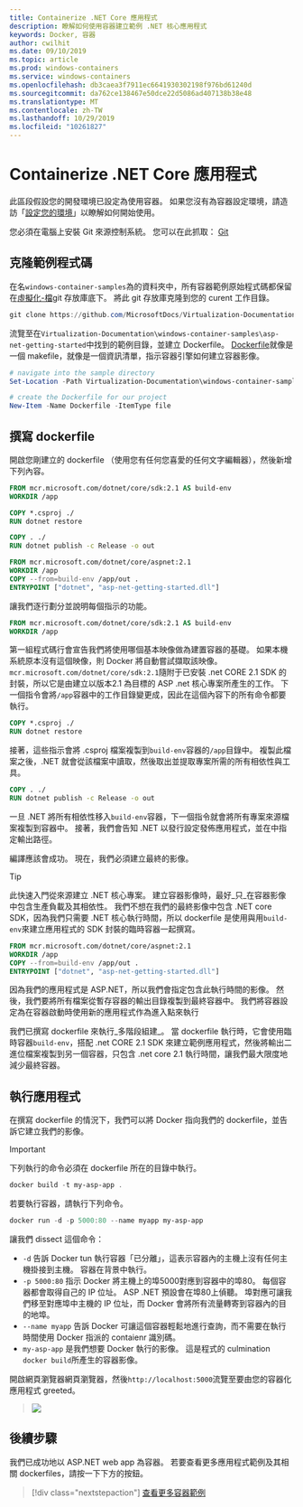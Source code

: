 ```yaml
---
title: Containerize .NET Core 應用程式
description: 瞭解如何使用容器建立範例 .NET 核心應用程式
keywords: Docker, 容器
author: cwilhit
ms.date: 09/10/2019
ms.topic: article
ms.prod: windows-containers
ms.service: windows-containers
ms.openlocfilehash: db3caea3f7911ec6641930302198f976bd61240d
ms.sourcegitcommit: da762ce138467e50dce22d5086ad407138b38e48
ms.translationtype: MT
ms.contentlocale: zh-TW
ms.lasthandoff: 10/29/2019
ms.locfileid: "10261827"
---
```

# <a name="containerize-a-net-core-app"></a>Containerize .NET Core 應用程式

此區段假設您的開發環境已設定為使用容器。 如果您沒有為容器設定環境，請造訪「[設定您的環境](./set-up-environment.md)」以瞭解如何開始使用。

您必須在電腦上安裝 Git 來源控制系統。 您可以在此抓取： [Git](https://git-scm.com/download)

## <a name="clone-the-sample-code"></a>克隆範例程式碼

在名`windows-container-samples`為的資料夾中，所有容器範例原始程式碼都保留在[虛擬化-檔](https://github.com/MicrosoftDocs/Virtualization-Documentation)git 存放庫底下。 將此 git 存放庫克隆到您的 curent 工作目錄。

```Powershell
git clone https://github.com/MicrosoftDocs/Virtualization-Documentation.git
```

流覽至在`Virtualization-Documentation\windows-container-samples\asp-net-getting-started`中找到的範例目錄，並建立 Dockerfile。 [Dockerfile](https://docs.docker.com/engine/reference/builder/)就像是一個 makefile，就像是一個資訊清單，指示容器引擎如何建立容器影像。

```Powershell
# navigate into the sample directory
Set-Location -Path Virtualization-Documentation\windows-container-samples\asp-net-getting-started

# create the Dockerfile for our project
New-Item -Name Dockerfile -ItemType file
```

## <a name="write-the-dockerfile"></a>撰寫 dockerfile

開啟您剛建立的 dockerfile （使用您有任何您喜愛的任何文字編輯器），然後新增下列內容。

```Dockerfile
FROM mcr.microsoft.com/dotnet/core/sdk:2.1 AS build-env
WORKDIR /app

COPY *.csproj ./
RUN dotnet restore

COPY . ./
RUN dotnet publish -c Release -o out

FROM mcr.microsoft.com/dotnet/core/aspnet:2.1
WORKDIR /app
COPY --from=build-env /app/out .
ENTRYPOINT ["dotnet", "asp-net-getting-started.dll"]
```

讓我們逐行劃分並說明每個指示的功能。

```Dockerfile
FROM mcr.microsoft.com/dotnet/core/sdk:2.1 AS build-env
WORKDIR /app
```

第一組程式碼行會宣告我們將使用哪個基本映像做為建置容器的基礎。 如果本機系統原本沒有這個映像，則 Docker 將自動嘗試擷取該映像。 `mcr.microsoft.com/dotnet/core/sdk:2.1`隨附于已安裝 .net CORE 2.1 SDK 的封裝，所以它是由建立以版本2.1 為目標的 ASP .net 核心專案所產生的工作。 下一個指令會將`/app`容器中的工作目錄變更成，因此在這個內容下的所有命令都要執行。

```Dockerfile
COPY *.csproj ./
RUN dotnet restore
```

接著，這些指示會將 .csproj 檔案複製到`build-env`容器的`/app`目錄中。 複製此檔案之後，.NET 就會從該檔案中讀取，然後取出並提取專案所需的所有相依性與工具。

```Dockerfile
COPY . ./
RUN dotnet publish -c Release -o out
```

一旦 .NET 將所有相依性移入`build-env`容器，下一個指令就會將所有專案來源檔案複製到容器中。 接著，我們會告知 .NET 以發行設定發佈應用程式，並在中指定輸出路徑。

編譯應該會成功。 現在，我們必須建立最終的影像。 

> [!TIP]
> 此快速入門從來源建立 .NET 核心專案。 建立容器影像時，最好_只_在容器影像中包含生產負載及其相依性。 我們不想在我們的最終影像中包含 .NET core SDK，因為我們只需要 .NET 核心執行時間，所以 dockerfile 是使用與用`build-env`來建立應用程式的 SDK 封裝的臨時容器一起撰寫。

```Dockerfile
FROM mcr.microsoft.com/dotnet/core/aspnet:2.1
WORKDIR /app
COPY --from=build-env /app/out .
ENTRYPOINT ["dotnet", "asp-net-getting-started.dll"]
```

因為我們的應用程式是 ASP.NET，所以我們會指定包含此執行時間的影像。 然後，我們要將所有檔案從暫存容器的輸出目錄複製到最終容器中。 我們將容器設定為在容器啟動時使用新的應用程式作為進入點來執行

我們已撰寫 dockerfile 來執行_多階段組建_。 當 dockerfile 執行時，它會使用臨時容器`build-env`，搭配 .net CORE 2.1 SDK 來建立範例應用程式，然後將輸出二進位檔案複製到另一個容器，只包含 .net core 2.1 執行時間，讓我們最大限度地減少最終容器。

## <a name="run-the-app"></a>執行應用程式

在撰寫 dockerfile 的情況下，我們可以將 Docker 指向我們的 dockerfile，並告訴它建立我們的影像。 

>[!IMPORTANT]
>下列執行的命令必須在 dockerfile 所在的目錄中執行。

```Powershell
docker build -t my-asp-app .
```

若要執行容器，請執行下列命令。

```Powershell
docker run -d -p 5000:80 --name myapp my-asp-app
```

讓我們 dissect 這個命令：

* `-d` 告訴 Docker tun 執行容器「已分離」，這表示容器內的主機上沒有任何主機掛接到主機。 容器在背景中執行。 
* `-p 5000:80` 指示 Docker 將主機上的埠5000對應到容器中的埠80。 每個容器都會取得自己的 IP 位址。 ASP .NET 預設會在埠80上偵聽。 埠對應可讓我們移至對應埠中主機的 IP 位址，而 Docker 會將所有流量轉寄到容器內的目的地埠。
* `--name myapp` 告訴 Docker 可讓這個容器輕鬆地進行查詢，而不需要在執行時間使用 Docker 指派的 contaienr 識別碼。
* `my-asp-app` 是我們想要 Docker 執行的影像。 這是程式的 culmination `docker build`所產生的容器影像。

開啟網頁瀏覽器網頁瀏覽器，然後`http://localhost:5000`流覽至要由您的容器化應用程式 greeted。

>![](media/SampleAppScreenshot.png)

## <a name="next-steps"></a>後續步驟

我們已成功地以 ASP.NET web app 為容器。 若要查看更多應用程式範例及其相關 dockerfiles，請按一下下方的按鈕。

> [!div class="nextstepaction"]
> [查看更多容器範例](../samples.md)
